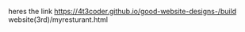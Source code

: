 heres the link https://4t3coder.github.io/good-website-designs-/build website(3rd)/myresturant.html
